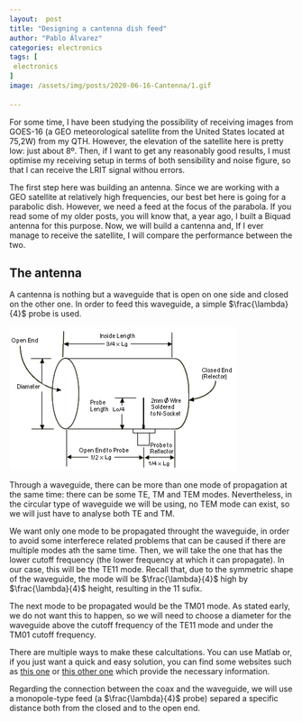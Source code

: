 ```yaml
---
layout:  post
title: "Designing a cantenna dish feed"
author: "Pablo Álvarez"
categories: electronics
tags: [
 electronics
]
image: /assets/img/posts/2020-06-16-Cantenna/1.gif

---
```


For some time, I have been studying the possibility of receiving images from GOES-16 (a GEO meteorological satellite from the United States located at 75,2W) from my QTH. However, the elevation of the satellite here is pretty low: just about 8º. Then, if I want to get any reasonably good results, I must optimise my receiving setup in terms of both sensibility and noise figure, so that I can receive the LRIT signal withou errors.

The first step here was building an antenna. Since we are working with a GEO satellite at relatively high frequencies, our best bet here is going for a parabolic dish. However, we need a feed at the focus of the parabola. If you read some of my older posts, you will know that, a year ago, I built a Biquad antenna for this purpose. Now, we will build a cantenna and, If I ever manage to receive the satellite, I will compare the performance between the two.

## The antenna

A cantenna is nothing but a waveguide that is open on one side and closed on the other one. In order to feed this waveguide, a simple $\frac{\lambda}{4}$ probe is used.

![1.0](../assets/img/posts/2020-06-16-Cantenna/1.gif)

Through a waveguide, there can be more than one mode of propagation at the same time: there can be some TE, TM and TEM modes. Nevertheless, in the circular type of waveguide we will be using, no TEM mode can exist, so we will just have to analyse both TE and TM.

We want only one mode to be propagated throught the waveguide, in order to avoid some interferece related problems that can be caused if there are multiple modes ath the same time. Then, we will take the one that has the lower cutoff frequency (the lower frequency at which it can propagate). In our case, this will be the TE11 mode. Recall that, due to the symmetric shape of the waveguide, the mode will be $\frac{\lambda}{4}$ high by $\frac{\lambda}{4}$ height, resulting in the 11 sufix. 

The next mode to be propagated would be the TM01 mode. As stated early, we do not want this to happen, so we will need to choose a diameter for the waveguide above the cutoff frequency of the TE11 mode and under the TM01 cutoff frequency. 

There are multiple ways to make these calcultations. You can use Matlab or, if you just want a quick and easy solution, you can find some websites such as [this one](https://www.changpuak.ch/electronics/cantenna.php) or [this other one](http://www.wikarekare.org/Antenna/WaveguideCan.html) which provide the necessary information.

Regarding the connection between the coax and the waveguide, we will use a monopole-type feed (a $\frac{\lambda}{4}$ probe) separed a specific distance both from the closed and to the open end.
